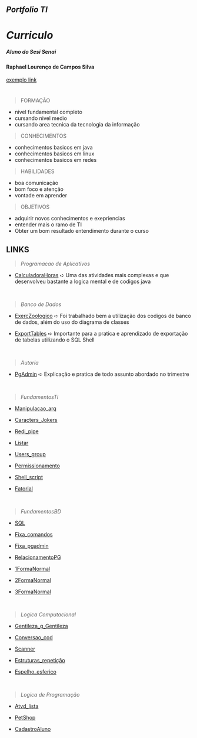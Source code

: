 *<h2> Portfolio TI </h2>*
*<h1> Curriculo </h1>*
<h5> Aluno do Sesi Senai </h5>
<h4>Raphael Lourenço de Campos Silva</h4>

[exemplo link](fundamentosTI/exemplos.sh)

#

> FORMAÇÃO

* nivel fundamental completo
* cursando nivel medio 
* cursando area tecnica da tecnologia da informação


> CONHECIMENTOS

* conhecimentos basicos em java
* conhecimentos basicos em linux
* conhecimentos basicos em redes


> HABILIDADES 

* boa comunicação 
* bom foco e atenção 
* vontade em aprender 

> OBJETIVOS

* adquirir novos conhecimentos e exepriencias 
* entender mais o ramo de TI
* Obter um bom resultado entendimento durante o curso

## **LINKS**
>*Programacao de Aplicativos* 

* [CalculadoraHoras](https://github.com/SilvaRaphacC/portfolioTecnico/tree/main/CalculadoraHoras) ➪ Uma das atividades mais complexas e que desenvolveu bastante a logica mental e de codigos java

<br />

>*Banco de Dados*

* [ExercZoologico](BancoDados/ExercZoologico.sql) ➪ Foi trabalhado bem a utilização dos codigos de banco de dados, além do uso do diagrama de classes

* [ExportTables](BancoDados/ExportTables.sql) ➪ Importante para a pratica e aprendizado de exportação de tabelas utilizando o SQL Shell

<br />

>*Autoria*

* [PgAdmin](Autorias/PgAdminRev.sql) ➪ Explicação e pratica de todo assunto abordado no trimestre 

<br />

>*FundamentosTi*

* [Manipulacao_arq](fundamentosTI/Manipulacao_arq)

* [Caracters_Jokers](fundamentosTI/Caracteres_curingas)

* [Redi_pipe](fundamentosTI/Redirecionamento_pipe)

* [Listar](fundamentosTI/Listar_redirecionar)

* [Users_group](fundamentosTI/Usuarios_e_Grupos)

* [Permissionamento](fundamentosTI/Permissionamento)

* [Shell_script](fundamentosTI/Shell_script)

* [Fatorial](fundamentosTI/Fatorial)

<br />

>*FundamentosBD*

* [SQL](FundamentosBD/SQL)

* [Fixa_comandos](FundamentosBD/alter_comandos)

* [Fixa_pgadmin](FundamentosBD/Fixa_pgadmin)

* [RelacionamentoPG](FundamentosBD/Relacionamento_PG)

* [1FormaNormal](FundamentosBD/1FormaNormal)

* [2FormaNormal](FundamentosBD/2FormaNormal)

* [3FormaNormal](FundamentosBD/3FormaNormal)

<br />

>*Logica Computacional* 

* [Gentileza_g_Gentileza](LogicaComputacional/Gentileza_g_gentileza)

* [Conversao_cod](LogicaComputacional/conversao_cod)

* [Scanner](LogicaComputacional/Scanner)

* [Estruturas_repetição](LogicaComputacional/Estruturas_repetição)

* [Espelho_esferico](LogicaComputacional/Espelhos_esferico)

<br />

>*Logica de Programação*

* [Atvd_lista](LogicaProgramação/Atvd_lista)

* [PetShop](LogicaProgramação/PetShop)

* [CadastroAluno](LogicaProgramação/CadastroAluno/)

